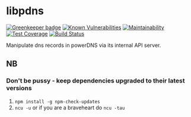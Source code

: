 # libpdns

[![Greenkeeper badge](https://badges.greenkeeper.io/Dmitry-N-Medvedev/pdnsjs.svg)](https://greenkeeper.io/)
[![Known Vulnerabilities](https://snyk.io/test/github/Dmitry-N-Medvedev/pdnsjs/badge.svg)](https://snyk.io/test/github/Dmitry-N-Medvedev/pdnsjs)
[![Maintainability](https://api.codeclimate.com/v1/badges/7474412a19af420b6eae/maintainability)](https://codeclimate.com/github/Dmitry-N-Medvedev/pdnsjs/maintainability)
[![Test Coverage](https://api.codeclimate.com/v1/badges/7474412a19af420b6eae/test_coverage)](https://codeclimate.com/github/Dmitry-N-Medvedev/pdnsjs/test_coverage)
[![Build Status](https://travis-ci.org/Dmitry-N-Medvedev/pdnsjs.svg?branch=master)](https://travis-ci.org/Dmitry-N-Medvedev/pdnsjs)

Manipulate dns records in powerDNS via its internal API server.

## NB

### Don't be pussy - keep dependencies upgraded to their latest versions

1. `npm install -g npm-check-updates`
1. `ncu -u` or if you are a braveheart do `ncu -tau`

